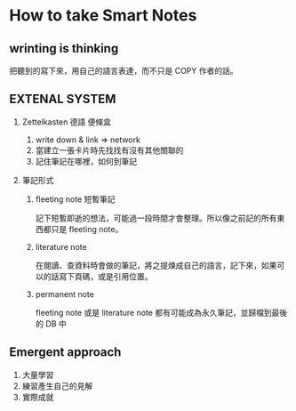 # How to take Smart Notes

## wrinting is thinking

把聽到的寫下來，用自己的語言表達，而不只是 COPY 作者的話。

## EXTENAL SYSTEM

1. Zettelkasten 德語 便條盒  

    1. write down & link => network  
    2. 當建立一張卡片時先找找有沒有其他關聯的
    3. 記住筆記在哪裡，如何到筆記

2. 筆記形式
   1. fleeting note 短暫筆記

      記下短暫即逝的想法，可能過一段時間才會整理。所以像之前記的所有東西都只是 fleeting note。

   2. literature note

        在閱讀、查資料時會做的筆記，將之提煉成自己的語言，記下來，如果可以的話寫下頁碼，或是引用位置。

   3. permanent note

        fleeting note 或是 literature note 都有可能成為永久筆記，並歸檔到最後的 DB 中

## Emergent approach

1. 大量學習
2. 練習產生自己的見解
3. 實際成就
